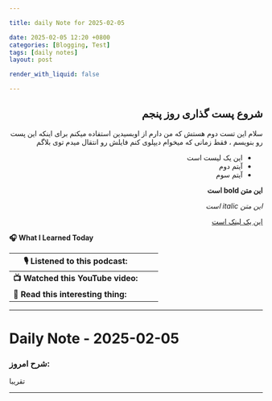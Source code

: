 ```yaml
---

title: daily Note for 2025-02-05

date: 2025-02-05 12:20 +0800
categories: [Blogging, Test]
tags: [daily notes]
layout: post

render_with_liquid: false

---
```



<div dir="rtl" markdown="1">

## شروع پست گذاری روز پنجم


سلام این تست دوم هستش که من دارم از اوبسیدین استفاده میکنم برای اینکه این پست رو بنویسم ، فقط زمانی که میخوام دیپلوی کنم فایلش رو انتقال میدم توی بلاگم

- این یک لیست است
- آیتم دوم
- آیتم سوم

**این متن bold است**

*این متن italic است*

[این یک لینک است](https://alinexi.github.io/)

</div>

**🎧 What I Learned Today**

| 🎙️ Listened to this podcast:       |     |     |
| ----------------------------------- | --- | --- |
| **📺 Watched this YouTube video:**  |     |     |
| **📖 Read this interesting thing:** |     |     |

---
# Daily Note - 2025-02-05
### شرح امروز:
 تقریبا 


---

